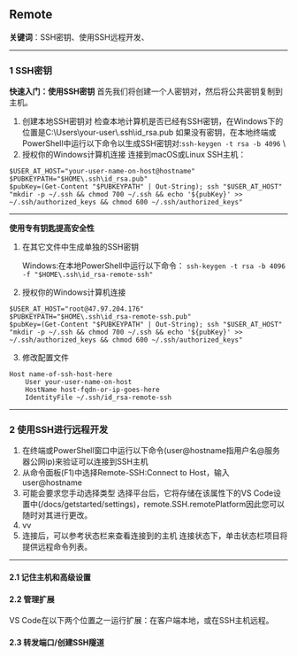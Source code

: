 ## Remote
**关键词**：SSH密钥、使用SSH远程开发、

----
### 1 SSH密钥

**快速入门：使用SSH密钥**
首先我们将创建一个人密钥对，然后将公共密钥复制到主机。

1. 创建本地SSH密钥对
检查本地计算机是否已经有SSH密钥，在Windows下的位置是C:\Users\your-user\\.ssh\id_rsa.pub
如果没有密钥，在本地终端或PowerShell中运行以下命令以生成SSH密钥对:```ssh-keygen -t rsa -b 4096```
\
2. 授权你的Windows计算机连接
连接到macOS或Linux SSH主机：
```
$USER_AT_HOST="your-user-name-on-host@hostname"
$PUBKEYPATH="$HOME\.ssh\id_rsa.pub"
$pubKey=(Get-Content "$PUBKEYPATH" | Out-String); ssh "$USER_AT_HOST" "mkdir -p ~/.ssh && chmod 700 ~/.ssh && echo '${pubKey}' >> ~/.ssh/authorized_keys && chmod 600 ~/.ssh/authorized_keys"
```

----

**使用专有钥匙提高安全性**

1. 在其它文件中生成单独的SSH密钥

    Windows:在本地PowerShell中运行以下命令：
    ```ssh-keygen -t rsa -b 4096 -f "$HOME\.ssh\id_rsa-remote-ssh"```
2. 授权你的Windows计算机连接
```  
$USER_AT_HOST="root@47.97.204.176"
$PUBKEYPATH="$HOME\.ssh\id_rsa-remote-ssh.pub"
$pubKey=(Get-Content "$PUBKEYPATH" | Out-String); ssh "$USER_AT_HOST" "mkdir -p ~/.ssh && chmod 700 ~/.ssh && echo '${pubKey}' >> ~/.ssh/authorized_keys && chmod 600 ~/.ssh/authorized_keys"
```
3. 修改配置文件

```
Host name-of-ssh-host-here
    User your-user-name-on-host
    HostName host-fqdn-or-ip-goes-here
    IdentityFile ~/.ssh/id_rsa-remote-ssh
```

----
### 2 使用SSH进行远程开发
1. 在终端或PowerShell窗口中运行以下命令(user@hostname指用户名@服务器公网ip)来验证可以连接到SSH主机
2. 从命令面板(F1)中选择Remote-SSH:Connect to Host，输入user@hostname
3. 可能会要求您手动选择类型
选择平台后，它将存储在该属性下的VS Code设置中(/docs/getstarted/settings)，remote.SSH.remotePlatform因此您可以随时对其进行更改。
4. vv
5. 连接后，可以参考状态栏来查看连接到的主机
   连接状态下，单击状态栏项目将提供远程命令列表。


----
#### 2.1 记住主机和高级设置

#### 2.2 管理扩展
VS Code在以下两个位置之一运行扩展：在客户端本地，或在SSH主机远程。

#### 2.3 转发端口/创建SSH隧道
